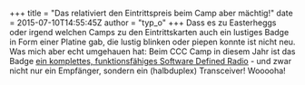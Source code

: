 +++
title = "Das relativiert den Eintrittspreis beim Camp aber mächtig!"
date = 2015-07-10T14:55:45Z
author = "typ_o"
+++
Dass es zu Easterheggs oder irgend welchen Camps zu den Eintrittskarten
auch ein lustiges Badge in Form einer Platine gab, die lustig blinken
oder piepen konnte ist nicht neu. Was mich aber echt umgehauen hat: Beim
CCC Camp in diesem Jahr ist das Badge [ein komplettes, funktionsfähiges
Software Defined Radio](https://rad1o.badge.events.ccc.de/) - und zwar
nicht nur ein Empfänger, sondern ein (halbduplex) Transceiver\!
Wooooha\!
